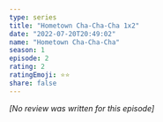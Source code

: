 ```yaml
---
type: series
title: "Hometown Cha-Cha-Cha 1x2"
date: "2022-07-20T20:49:02"
name: "Hometown Cha-Cha-Cha"
season: 1
episode: 2
rating: 2
ratingEmoji: ⭐️⭐️
share: false
---
```


*[No review was written for this episode]*
